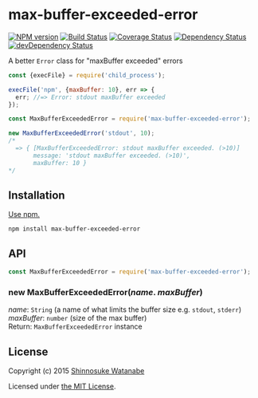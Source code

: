 # max-buffer-exceeded-error

[![NPM version](https://img.shields.io/npm/v/max-buffer-exceeded-error.svg)](https://www.npmjs.com/package/max-buffer-exceeded-error)
[![Build Status](https://travis-ci.org/shinnn/max-buffer-exceeded-error.svg?branch=master)](https://travis-ci.org/shinnn/max-buffer-exceeded-error)
[![Coverage Status](https://img.shields.io/coveralls/shinnn/max-buffer-exceeded-error.svg)](https://coveralls.io/github/shinnn/max-buffer-exceeded-error)
[![Dependency Status](https://david-dm.org/shinnn/max-buffer-exceeded-error.svg)](https://david-dm.org/shinnn/max-buffer-exceeded-error)
[![devDependency Status](https://david-dm.org/shinnn/max-buffer-exceeded-error/dev-status.svg)](https://david-dm.org/shinnn/max-buffer-exceeded-error#info=devDependencies)

A better `Error` class for "maxBuffer exceeded" errors

```javascript
const {execFile} = require('child_process');

execFile('npm', {maxBuffer: 10}, err => {
  err; //=> Error: stdout maxBuffer exceeded
});
```

```javascript
const MaxBufferExceededError = require('max-buffer-exceeded-error');

new MaxBufferExceededError('stdout', 10);
/*
  => { [MaxBufferExceededError: stdout maxBuffer exceeded. (>10)]
       message: 'stdout maxBuffer exceeded. (>10)',
       maxBuffer: 10 }
*/
```

## Installation

[Use npm.](https://docs.npmjs.com/cli/install)

```
npm install max-buffer-exceeded-error
```

## API

```javascript
const MaxBufferExceededError = require('max-buffer-exceeded-error');
```

### new MaxBufferExceededError(*name*. *maxBuffer*)

*name*: `String` (a name of what limits the buffer size e.g. `stdout`, `stderr`)  
*maxBuffer*: `number` (size of the max buffer)  
Return: `MaxBufferExceededError` instance

## License

Copyright (c) 2015 [Shinnosuke Watanabe](https://github.com/shinnn)

Licensed under [the MIT License](./LICENSE).
